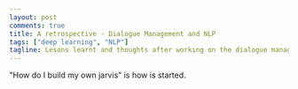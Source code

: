 ```yaml
---
layout: post
comments: true
title: A retrospective - Dialogue Management and NLP
tags: ["deep learning", "NLP"]
tagline: Lesons learnt and thoughts after working on the dialogue management model
---
```


"How do I build my own jarvis" is how is started. 
